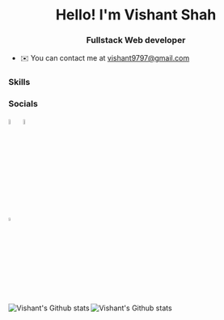 <h1 align="center">Hello! I'm Vishant Shah</h1>
<h3 align="center">Fullstack Web developer</h3>

<!-- - 🌐  See my portfolio at https://kartik-p-patel.vercel.app/ -->

- ✉️ You can contact me at [vishant9797@gmail.com](mailto:vishant9797@gmail.com)

### Skills

### Socials

<p align="left">
<a href="https://www.linkedin.com/in/thevishantshah/" target="_blank" rel="noreferrer"><img src="https://raw.githubusercontent.com/danielcranney/readme-generator/main/public/icons/socials/linkedin.svg" width="5%" height="5%" /></a>
<a href="https://www.twitter.com/VishantShah10" target="_blank" rel="noreferrer"><img src="https://raw.githubusercontent.com/danielcranney/readme-generator/main/public/icons/socials/twitter.svg" width="5%" height="5%" /></a></br>
<a href="https://www.hackerrank.com/vishant9797" target="_blank" rel="noreferrer"><img src="https://raw.githubusercontent.com/rahuldkjain/github-profile-readme-generator/master/src/images/icons/Social/hackerrank.svg" alt="hackerrank" height="4%" width="4%" /></a>
</p>
<img align='left' alt = "Vishant's Github stats" src= "https://github-readme-stats.vercel.app/api?username=vishant007&show_icons=true&hide_border=true">

<img align='left' alt = "Vishant's Github stats" src="![Anurag's GitHub stats](https://github-readme-stats.vercel.app/api?username=vishant007&show_icons=true&hide_border=true&count_private=true)">
